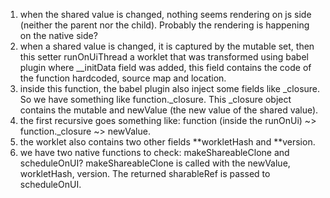 1. when the shared value is changed, nothing seems rendering on js side (neither the parent nor the child). Probably the rendering is happening on the native side?
2. when a shared value is changed, it is captured by the mutable set, then this setter runOnUiThread a worklet that was transformed using babel plugin where \_\_initData field was added, this field contains the code of the function hardcoded, source map and location.
3. inside this function, the babel plugin also inject some fields like \_closure. So we have something like function.\_closure. This \_closure object contains the mutable and newValue (the new value of the shared value).
4. the first recursive goes something like: function (inside the runOnUi) ~> function.\_closure ~> newValue.
5. the worklet also contains two other fields **workletHash and **version.
6. we have two native functions to check: makeShareableClone and scheduleOnUI? makeShareableClone is called with the newValue, workletHash, version. The returned sharableRef is passed to scheduleOnUI.
